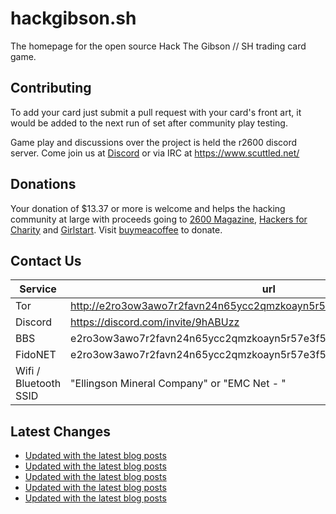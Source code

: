 # hackgibson.sh
The homepage for the open source Hack The Gibson // SH trading card game.


## Contributing

To add your card just submit a pull request with your card's front art, it would be added to the next run of set after community play testing.

Game play and discussions over the project is held the r2600 discord server. Come join us at [Discord](https://discord.com/invite/9hABUzz) or via IRC at https://www.scuttled.net/


## Donations

Your donation of $13.37 or more is welcome and helps the hacking community at large with proceeds going to [2600 Magazine](https://2600.com/), [Hackers for Charity](https://hackersforcharity.org) and [Girlstart](https://girlstart.org).  Visit [buymeacoffee](https://www.buymeacoffee.com/hackgibson.sh) to donate.


## Contact Us

Service | url
-|-
Tor | http://e2ro3ow3awo7r2favn24n65ycc2qmzkoayn5r57e3f56nvjwdcgg32ad.onion
Discord | https://discord.com/invite/9hABUzz
BBS | e2ro3ow3awo7r2favn24n65ycc2qmzkoayn5r57e3f56nvjwdcgg32ad.onion:23
FidoNET | e2ro3ow3awo7r2favn24n65ycc2qmzkoayn5r57e3f56nvjwdcgg32ad.onion:24554
Wifi / Bluetooth SSID | "Ellingson Mineral Company" or "EMC Net - <fidonet address>"

## Latest Changes
<!-- BLOG-POST-LIST:START -->
- [Updated with the latest blog posts](https://github.com/DFW2600/hackgibson.sh/commit/9810b60ae5eeabfba7017fe04b3dabfb135f8eb0)
- [Updated with the latest blog posts](https://github.com/DFW2600/hackgibson.sh/commit/7dbb9a21f03415af3c418f64b32f4796810f34b4)
- [Updated with the latest blog posts](https://github.com/DFW2600/hackgibson.sh/commit/ca320ab54990125c17ff09e41616d9fc3df53fb0)
- [Updated with the latest blog posts](https://github.com/DFW2600/hackgibson.sh/commit/9217f00408fa7166f35b097b3b3edc481ccf8393)
- [Updated with the latest blog posts](https://github.com/DFW2600/hackgibson.sh/commit/30b8f131b6f11ba26dc26c3759df84ca7d8870cd)
<!-- BLOG-POST-LIST:END -->
